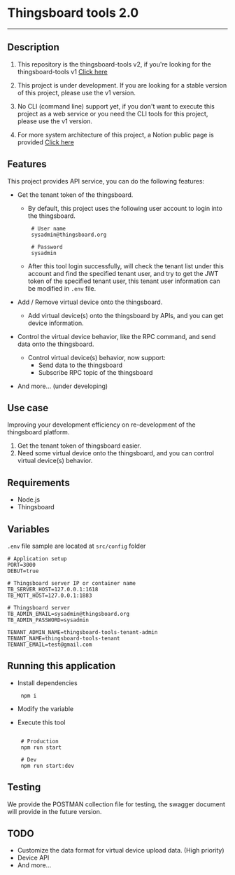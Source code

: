 # Thingsboard tools 2.0

---

## Description

1. This repository is the thingsboard-tools v2, if you're looking for the thingsboard-tools v1 [Click here](https://github.com/a631953720/thingsboard-tools)

2. This project is under development. If you are looking for a stable version of this project, please use the v1 version.

3. No CLI (command line) support yet, if you don't want to execute this project as a web service or you need the CLI tools for this project, please use the v1 version.

4. For more system architecture of this project, a Notion public page is provided [Click here](https://faint-comet-8c5.notion.site/d88dde02820a4628adc03b4c76e35563)


## Features

This project provides API service, you can do the following features:

   - Get the tenant token of the thingsboard.
       - By default, this project uses the following user account to login into the thingsboard.
       
         ```text
          # User name
          sysadmin@thingsboard.org
          
          # Password
          sysadmin
         ```

       - After this tool login successfully, will check the tenant list under this account and find the specified tenant user, and try to get the JWT token of the specified tenant user, this tenant user information can be modified in `.env` file.
       
   - Add / Remove virtual device onto the thingsboard.
       - Add virtual device(s) onto the thingsboard by APIs, and you can get device information.
   - Control the virtual device behavior, like the RPC command, and send data onto the thingsboard.
      - Control virtual device(s) behavior, now support: 
           - Send data to the thingsboard
           - Subscribe RPC topic of the thingsboard
   - And more... (under developing)

## Use case

Improving your development efficiency on re-development of the thingsboard platform.

1. Get the tenant token of thingsboard easier.
2. Need some virtual device onto the thingsboard, and you can control virtual device(s) behavior.


## Requirements
 - Node.js
 - Thingsboard


## Variables
`.env` file sample are located at `src/config` folder
```shell
# Application setup
PORT=3000
DEBUT=true

# Thingsboard server IP or container name
TB_SERVER_HOST=127.0.0.1:1618
TB_MQTT_HOST=127.0.0.1:1883

# Thingsboard server
TB_ADMIN_EMAIL=sysadmin@thingsboard.org
TB_ADMIN_PASSWORD=sysadmin

TENANT_ADMIN_NAME=thingsboard-tools-tenant-admin
TENANT_NAME=thingsboard-tools-tenant
TENANT_EMAIL=test@gmail.com
```

## Running this application

- Install dependencies

  ```shell
   npm i
  ```

- Modify the variable

- Execute this tool

  ```shell

   # Production
   npm run start
   
   # Dev
   npm run start:dev
  ```


## Testing

We provide the POSTMAN collection file for testing, the swagger document will provide in the future version.

## TODO

- Customize the data format for virtual device upload data. (High priority)
- Device API
- And more...
